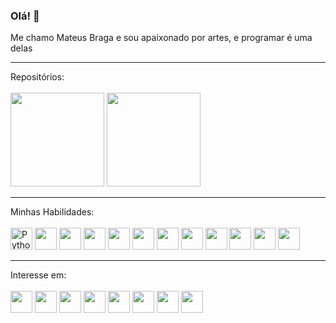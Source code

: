 ### Olá! 👋<br>
Me chamo Mateus Braga e sou apaixonado por artes, e programar é uma delas
<hr>
<div>
  Repositórios:<br>
  <br>
  <!--<a href="https://github.com/mateusbrga">-->
  <img height="150em" src="https://github-readme-stats.vercel.app/api?username=mateusbrga&show_icons=true&theme=tokyonight&include_all_comits=true&count_private=true"/>
  <img height="150em" src="https://github-readme-stats.vercel.app/api/top-langs/?username=mateusbrga&layout=compact&langs_count=16&theme=tokyonight"/>
</div>
<hr>
<div>
  Minhas Habilidades:<br>
  <br>
  <img alt="Python" height="35" witdh="45" src="https://cdn.jsdelivr.net/gh/devicons/devicon/icons/python/python-original.svg" /> 
  <img height="35" witdh="45" src="https://cdn.jsdelivr.net/gh/devicons/devicon/icons/jupyter/jupyter-original-wordmark.svg" />
  <img height="35" witdh="45" src="https://cdn.jsdelivr.net/gh/devicons/devicon/icons/c/c-original.svg" /> 
  <img height="35" witdh="45" src="https://cdn.jsdelivr.net/gh/devicons/devicon/icons/cplusplus/cplusplus-original.svg" />
  <img height="35" witdh="45" src="https://cdn.jsdelivr.net/gh/devicons/devicon/icons/pandas/pandas-original.svg" />
  <img height="35" witdh="45" src="https://cdn.jsdelivr.net/gh/devicons/devicon/icons/numpy/numpy-original.svg" />
  <img height="35" witdh="45" src="https://cdn.jsdelivr.net/gh/devicons/devicon/icons/mysql/mysql-original.svg" />
  <img height="35" witdh="45" src="https://cdn.jsdelivr.net/gh/devicons/devicon/icons/css3/css3-original.svg" />
  <img height="35" witdh="45" src="https://cdn.jsdelivr.net/gh/devicons/devicon/icons/html5/html5-original.svg" />
  <img height="35" witdh="45" src="https://cdn.jsdelivr.net/gh/devicons/devicon/icons/vscode/vscode-original.svg" />
  <img height="35" witdh="45" src="https://cdn.jsdelivr.net/gh/devicons/devicon/icons/windows8/windows8-original.svg" />
  <img height="35" witdh="45" src="https://cdn.jsdelivr.net/gh/devicons/devicon/icons/photoshop/photoshop-plain.svg" />
</div>
<hr>
<div>
  Interesse em:<br>
  <br>
  <img height="35" witdh="45" src="https://cdn.jsdelivr.net/gh/devicons/devicon/icons/csharp/csharp-original.svg" /> 
  <img height="35" witdh="45" src="https://cdn.jsdelivr.net/gh/devicons/devicon/icons/java/java-original.svg" />
  <img height="35" witdh="45" src="https://cdn.jsdelivr.net/gh/devicons/devicon/icons/javascript/javascript-original.svg" />
  <img height="35" witdh="45" src="https://cdn.jsdelivr.net/gh/devicons/devicon/icons/unity/unity-original.svg" />
  <img height="35" witdh="45" src="https://cdn.jsdelivr.net/gh/devicons/devicon/icons/android/android-plain.svg" />
  <img height="35" witdh="45" src="https://cdn.jsdelivr.net/gh/devicons/devicon/icons/premierepro/premierepro-plain.svg" />
  <img height="35" witdh="45" src="https://cdn.jsdelivr.net/gh/devicons/devicon/icons/git/git-original.svg" />
  <img height="35" witdh="45" src="https://cdn.jsdelivr.net/gh/devicons/devicon/icons/linux/linux-original.svg" /> 
</div>
 

